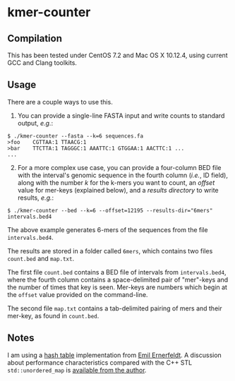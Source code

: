 # kmer-counter

Compilation
-----------

This has been tested under CentOS 7.2 and Mac OS X 10.12.4, using current GCC and Clang toolkits.

Usage
-----

There are a couple ways to use this.

1. You can provide a single-line FASTA input and write counts to standard output, *e.g.*:

```
$ ./kmer-counter --fasta --k=6 sequences.fa
>foo    CGTTAA:1 TTAACG:1
>bar    TTCTTA:1 TAGGGC:1 AAATTC:1 GTGGAA:1 AACTTC:1 ...
...
```

2. For a more complex use case, you can provide a four-column BED file with the interval's genomic sequence in the fourth column (*i.e.*, ID field), along with the number *k* for the k-mers you want to count, an *offset* value for mer-keys (explained below), and a *results directory* to write results, *e.g.*:

```
$ ./kmer-counter --bed --k=6 --offset=12195 --results-dir="6mers" intervals.bed4
```

The above example generates 6-mers of the sequences from the file `intervals.bed4`.

The results are stored in a folder called `6mers`, which contains two files `count.bed` and `map.txt`.

The first file `count.bed` contains a BED file of intervals from `intervals.bed4`, where the fourth column contains a space-delimited pair of "mer"-keys and the number of times that key is seen. Mer-keys are numbers which begin at the `offset` value provided on the command-line.

The second file `map.txt` contains a tab-delimited pairing of mers and their mer-key, as found in `count.bed`.

Notes
-----

I am using a [hash table](https://en.wikipedia.org/wiki/Hash_table) implementation from [Emil Ernerfeldt](https://github.com/emilk/emilib/blob/master/emilib/hash_map.hpp). A discussion about performance characteristics compared with the C++ STL `std::unordered_map` is [available from the author](http://www.ilikebigbits.com/blog/2016/8/28/designing-a-fast-hash-table).